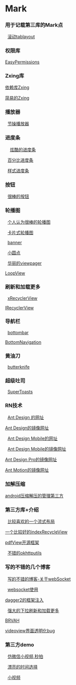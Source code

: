 # Mark
### 用于记载第三库的Mark点
   [滚动tablayout](https://github.com/H07000223/FlycoTabLayout)
### 权限库

   [EasyPermissions](https://github.com/googlesamples/easypermissions)

### Zxing库
   [依赖库Zxing](https://github.com/yipianfengye/android-zxingLibrary)

   [简易的Zxing](https://github.com/mylhyl/Android-Zxing)

### 播放器
   
   [节操播放器](https://github.com/lipangit/JiaoZiVideoPlayer)
   
### 进度条
  
   [炫酷的进度条](https://github.com/Devlight/ArcProgressStackView)
   
   [百分比进度条](https://github.com/lzyzsd/CircleProgress)
   
   [样式进度条](https://github.com/pnikosis/materialish-progress)
  
### 按钮
   
   [很棒的按钮](https://github.com/ChadCSong/ShineButton)

### 轮播图

   [个人认为很棒的轮播图](https://github.com/Jude95/RollViewPager)
   
   [卡片式轮播图](https://github.com/rubensousa/ViewPagerCards)
   
   [banner](https://github.com/youth5201314/banner)
   
   [小圆点](https://github.com/romandanylyk/PageIndicatorView)
   
   [华丽的viewpager](https://github.com/Devlight/InfiniteCycleViewPager)
   
   [LoopView](https://github.com/zhuxiujia/LoopView)
   
### 刷新和加载更多

   [xRecyclerView](https://github.com/XRecyclerView/XRecyclerView)
   
   [IRecyclerView](https://github.com/Aspsine/IRecyclerView)
   
### 导航栏

   [bottombar](https://github.com/roughike/BottomBar)
   
   [BottomNavigation](https://github.com/Ashok-Varma/BottomNavigation)
   
### 黄油刀

   [butterknife](https://github.com/JakeWharton/butterknife)
   
### 超级吐司

   [SuperToasts](https://github.com/JohnPersano/SuperToasts)

### RN技术

   [Ant Design 的网址](https://ant.design/index-cn)
   
   [Ant Design的镜像网址](http://ant-design.gitee.io)
   
   [Ant Design Mobile的网址](https://mobile.ant.design/)
   
   [Ant Design Mobile的镜像网址](http://antd-mobile.gitee.io)
   
   [Ant Design Pro的镜像网址](http://ant-design-pro.gitee.io)
   
   [Ant Motion的镜像网址](http://ant-motion.gitee.io)
   
### 加解压缩

   [android压缩解压的管理第三方](https://github.com/Leo0618/AndroidZip)

### 第三方库+介绍
   [比较喜欢的一个流式布局](https://github.com/hongyangAndroid/FlowLayout)

   [一个比较好的indexRecycleView](https://github.com/YoKeyword/IndexableRecyclerView)

   [pdfView开源框架](https://github.com/JoanZapata/android-pdfview)
   
   [不错的okhttputils](https://github.com/hongyangAndroid/okhttputils)
   
### 写的不错的几个博客
   
   [写的不错的博客-关于webSocket](https://www.cnblogs.com/wlfcolin/p/5193583.html)
  
   [websocket使用](https://github.com/TooTallNate/Java-WebSocket)
   
   [dagger2的框架注入](https://www.jianshu.com/p/47c7306b2994)
   
   [强大的下拉刷新和加载更多](https://www.cnblogs.com/foxy/p/7825073.html)
   
   [BRVAH](https://www.jianshu.com/p/b343fcff51b0)
   
   [videoview界面透明化bug](https://blog.csdn.net/ccw0054/article/details/54948934)
   
### 第三方demo
   [仿微信小视频,秒拍](https://github.com/motianhuo/VCameraDemo)
   
   [漂亮的时间选择](https://github.com/PangHaHa12138/TimePackdemo)
   
   [小视频](https://github.com/mabeijianxi/small-video-record)
   
   
